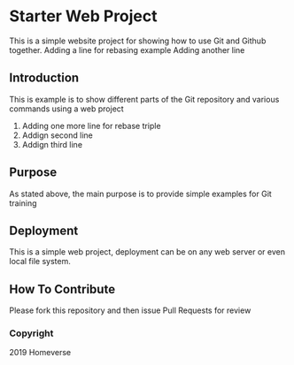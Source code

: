 # Starter Web Project

This is a simple website project for
showing how to use Git and Github together.
Adding a line for rebasing example
Adding another line

## Introduction

This is example is to show different parts
of the Git repository and various commands
using a web project
1. Adding one more line for rebase triple
2. Addign second line
3. Addign third line

## Purpose

As stated above, the main purpose is to
provide simple examples for Git training

## Deployment

This is a simple web project, deployment
can be on any web server or even local
file system.

## How To Contribute

Please fork this repository and then issue Pull Requests
for review


### Copyright

2019 Homeverse
